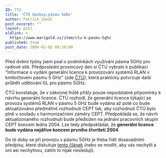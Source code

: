 ```yaml
---
ID: 772
title: 'ČTÚ k&nbsp;pásmu 5GHz'
author: Patrick Zandl
post_excerpt: ""
layout: post
oldlink: >
  https://www.marigold.cz/item/ctu-k-pasmu-5ghz
published: true
post_date: 2004-01-05 09:10:00
---
```

<p>
Před dvěmi týdny jsem psal o podmínkách využívání pásma 5GHz pro radiové sítě. Předposlední prosincový den si ČTÚ vybralo k publikaci "Informace o vydání generální licence k provozování systémů RLAN v kmitočtovém pásmu 5 GHz" (zde <A href="http://www.ctu.cz/art.php?iSearch=&amp;iArt=346" target=_blank>ČTÚ</A>), která prakticky potvrzuje další průběh udělování GL pro pásmo 5GHz.</p>

<p>
ČTÚ konstatuje, že v zákonné lhůtě přišly pouze nepodstatné připomínky k návrhu generální licence. ČTÚ rozhodl, že generální licence týkající se provozu systémů RLAN v pásmu 5 GHz bude vydána až poté co bude aktualizováno předmětné rozhodnutí CEPT tak, aby rozhodnutí ČTÚ bylo plně v souladu s harmonizačními záměry CEPT. Předpokládá se, že návrh aktualizovaného rozhodnutí bude předložen na jednání pracovních skupin CEPT koncem ledna 2004. Lze tedy předpokládat, že <STRONG>generální licence bude vydána nejdříve koncem prvního čtvrtletí 2004</STRONG>. </p>

<p>
Do té doby se při provozu v pásmu 5GHz je třeba řídit dosavadními předpisy, které diskutuje <A href="/zacinajicim/frekvence031228.html">tento článek</A> (nebo se modlit, aby vás nechytli a oni asi nechytnou, zatím to nijak nesledují).</p>
